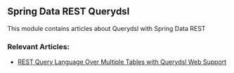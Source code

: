 ## Spring Data REST Querydsl

This module contains articles about Querydsl with Spring Data REST

### Relevant Articles:
- [REST Query Language Over Multiple Tables with Querydsl Web Support](http://www.baeldung.com/rest-querydsl-multiple-tables)
